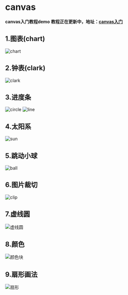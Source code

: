 # canvas
**canvas入门教程demo**
**教程正在更新中，地址：[canvas入门](https://blog.csdn.net/wjk_along/article/category/8301799)**
## 1.图表(chart)
![chart](./images/test/chart.jpg)

## 2.钟表(clark)
![clark](./images/test/clark.gif)

## 3.进度条
![circle](./images/test/cir-progress.gif)
![line](./images/test/heri-progress.gif)

## 4.太阳系
![sun](./images/test/sun.gif)

## 5.跳动小球
![ball](./images/test/tanqiu.gif)

## 6.图片裁切
![clip](./images/test/imageClip.jpg)

## 7.虚线圆
![虚线圆](./images/test/vcircle.gif)

## 8.颜色
![颜色块](./images/test/color.jpg)

## 9.扇形画法
![扇形](./images/test/shanxing.jpg)

